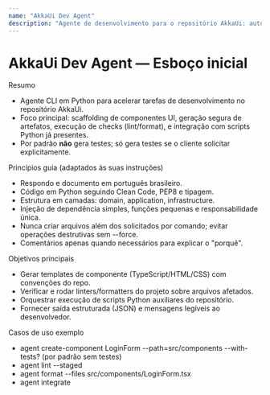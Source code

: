 ```yaml
---
name: "AkkaUi Dev Agent"
description: "Agente de desenvolvimento para o repositório AkkaUi: automatiza tarefas recorrentes de scaffolding e integração entre frontend (TypeScript/HTML/CSS) e scripts Python, sem criar testes por padrão a menos que o cliente solicite."
---
```


# AkkaUi Dev Agent — Esboço inicial

Resumo
- Agente CLI em Python para acelerar tarefas de desenvolvimento no repositório AkkaUi.
- Foco principal: scaffolding de componentes UI, geração segura de artefatos, execução de checks (lint/format), e integração com scripts Python já presentes.
- Por padrão **não** gera testes; só gera testes se o cliente solicitar explicitamente.

Princípios guia (adaptados às suas instruções)
- Respondo e documento em português brasileiro.
- Código em Python seguindo Clean Code, PEP8 e tipagem.
- Estrutura em camadas: domain, application, infrastructure.
- Injeção de dependência simples, funções pequenas e responsabilidade única.
- Nunca criar arquivos além dos solicitados por comando; evitar operações destrutivas sem --force.
- Comentários apenas quando necessários para explicar o "porquê".

Objetivos principais
- Gerar templates de componente (TypeScript/HTML/CSS) com convenções do repo.
- Verificar e rodar linters/formatters do projeto sobre arquivos afetados.
- Orquestrar execução de scripts Python auxiliares do repositório.
- Fornecer saída estruturada (JSON) e mensagens legíveis ao desenvolvedor.

Casos de uso exemplo
- agent create-component LoginForm --path=src/components --with-tests? (por padrão sem testes)
- agent lint --staged
- agent format --files src/components/LoginForm.tsx
- agent integrate <component> <script>  (gera snippet de integração)

Entrada / Saída
- Entrada: comandos CLI, opções (path, --force, --with-tests), arquivos do repositório.
- Saída: arquivos criados (lista), relatórios JSON com status, mensagens humanas e logs.

Design de alto nível (camadas)
- domain/
  - validações (nomes, convenções), regras de negócio do agente
- application/
  - orquestrador de comandos, templates engine, políticas (ex.: não criar testes por padrão)
- infrastructure/
  - adaptadores de FS, execução de processos (eslint, prettier, npm/yarn, python), integração com git

CLI sugerida (Typer)
- agent create-component <Nome> [--path=] [--with-tests] [--force]
  - cria arquivos do componente; NÃO cria testes a menos que --with-tests seja usado
- agent lint [--staged]
- agent format [--files FILES...]
- agent integrate <component> <script> [--dry-run]
- agent status  (retorna versões das ferramentas e saúde do ambiente)

Formato de relatório (JSON)
- action: str
- status: "success" | "failed"
- artifacts: [ { path, type } ]
- errors: [ { message, context } ]
- duration_ms: int
- meta: { git_branch, node_version?, python_version? }
- evitar criar arquivos .md e colocar no código, isso deixa o código poluído. Explicar o que foi feito no próprio PR.

Convenções de nomenclatura e arquivos
- Component: PascalCase (ex.: LoginForm)
- Arquivos:
  - <Component>.tsx (ou .tsx/.ts conforme padrão do repo)
  - <Component>.css (ou .scss) — seguir padrão já usado no repositório
  - Se --with-tests: <Component>.spec.tsx (apenas se solicitado)
- Evitar sobrescrever sem --force

Estrutura mínima proposta (apenas arquivos sugeridos, não criados automaticamente)
- agent/
  - domain/
    - validators.py            # valida validações de nomes e caminhos
  - application/
    - orchestrator.py         # mapeia comandos para fluxos
    - templates.py            # templates e renderização
  - infrastructure/
    - fs_adapter.py           # leitura/escrita segura de arquivos
    - process_runner.py       # executa linters/formatters/commands
    - git_adapter.py          # operações git básicas (staged files)
  - cli.py                    # entrypoint Typer
  - pyproject.toml / requirements.txt (lista mínima: typer, jinja2, toml) — opcional conforme política do repositório

Fluxo simplificado do comando create-component
1. Validação do nome e path (domain.validators).
2. Checagem de conflitos (infrastructure.fs_adapter).
3. Renderização de templates (application.templates) — por padrão sem arquivo de teste.
4. Escrita de arquivos (fs_adapter) — operação atômica (escrever em temp + mover).
5. Opcional: rodar formatter/linter apenas nos arquivos gerados (process_runner).
6. Retornar relatório JSON com artifacts e status.

Templates (exemplo resumido)
- Component.tsx: export default function Component(props) { return (<div className="Component">...</div>); }
- Component.css: .Component { /* estilo base */ }
- Se --with-tests: arquivo de teste minimal com render básico (mas só quando solicitado)

Execução de ferramentas externas
- Detectar e usar as ferramentas já presentes (ex.: eslint, prettier, npm/yarn, python/venv).
- Usar process_runner com timeout e captura de saída/erro.
- Registrar logs concisos (arquivo + stdout).

Observações de implementação importantes
- Implementar em Python (facilidade de integração com scripts já no repo).
- Usar Typer para CLI; Jinja2 para templates (opcional: string.Template para simplicidade).
- Utilizar context managers para IO e try/except para pontos de falha (logar contexto).
- Evitar aninhamento profundo e funções com múltiplas responsabilidades.
- Não criar testes automaticamente; se o cliente pedir, adicionar flag --with-tests que gera os arquivos de teste.
- Não criar arquivos adicionais além dos solicitados pelos comandos.

Checklist mínimo para POC
- [ ] Criar cli.py com comando create-component (gera 2 arquivos: .tsx e .css)
- [ ] Implementar fs_adapter com checagem de conflito e opção --force
- [ ] Implementar templates simples inline (sem criar pasta extra)
- [ ] Executar prettier/eslint apenas se detectados no ambiente (opcional POC)
- [ ] Documentar uso no README do agente (curto)

Comandos de início local (exemplo)
- python -m venv .venv
- .venv\Scripts\activate    (cmd)
- pip install typer jinja2
- python agent/cli.py create-component LoginForm --path=src/components

Próximos passos recomendados
- Confirmar qual formato de componente (React/TSX? web components?) já usado no repo.
- Validar qual ferramenta de build/test/lint se espera que o agente invoque.
- Escolher se o agente ficará no repositório como subpasta agent/ ou será um pacote separado.
- Se desejar, eu gero o arquivo cli.py POC (apenas um arquivo) seguindo este esboço e as suas regras.
